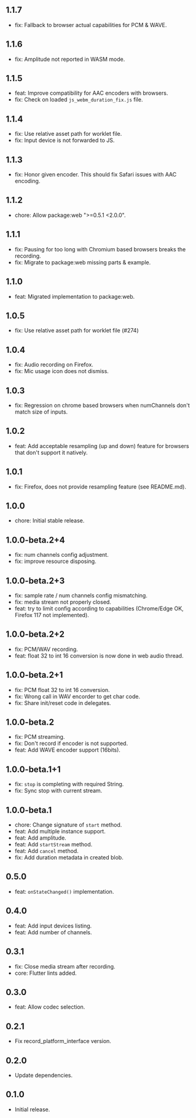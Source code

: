 ## 1.1.7
* fix: Fallback to browser actual capabilities for PCM & WAVE.

## 1.1.6
* fix: Amplitude not reported in WASM mode.

## 1.1.5
* feat: Improve compatibility for AAC encoders with browsers.
* fix: Check on loaded `js_webm_duration_fix.js` file.

## 1.1.4
* fix: Use relative asset path for worklet file.
* fix: Input device is not forwarded to JS.

## 1.1.3
* fix: Honor given encoder. This should fix Safari issues with AAC encoding.

## 1.1.2
* chore: Allow package:web ">=0.5.1 <2.0.0".

## 1.1.1
* fix: Pausing for too long with Chromium based browsers breaks the recording.
* fix: Migrate to package:web missing parts & example.

## 1.1.0
* feat: Migrated implementation to package:web.

## 1.0.5
* fix: Use relative asset path for worklet file (#274)

## 1.0.4
* fix: Audio recording on Firefox.
* fix: Mic usage icon does not dismiss.

## 1.0.3
* fix: Regression on chrome based browsers when numChannels don't match size of inputs.

## 1.0.2
* feat: Add acceptable resampling (up and down) feature for browsers that don't support it natively.

## 1.0.1
* fix: Firefox, does not provide resampling feature (see README.md).

## 1.0.0
* chore: Initial stable release.

## 1.0.0-beta.2+4
* fix: num channels config adjustment.
* fix: improve resource disposing.

## 1.0.0-beta.2+3
* fix: sample rate / num channels config mismatching.
* fix: media stream not properly closed.
* feat: try to limit config according to capabilities (Chrome/Edge OK, Firefox 117 not implemented).

## 1.0.0-beta.2+2
* fix: PCM/WAV recording.
* feat: float 32 to int 16 conversion is now done in web audio thread.

## 1.0.0-beta.2+1
* fix: PCM float 32 to int 16 conversion.
* fix: Wrong call in WAV encorder to get char code.
* fix: Share init/reset code in delegates.

## 1.0.0-beta.2
* fix: PCM streaming.
* fix: Don't record if encoder is not supported.
* feat: Add WAVE encoder support (16bits).

## 1.0.0-beta.1+1
* fix: `stop` is completing with required String.
* fix: Sync stop with current stream.

## 1.0.0-beta.1
* chore: Change signature of `start` method.
* feat: Add multiple instance support.
* feat: Add amplitude.
* feat: Add `startStream` method.
* feat: Add `cancel` method.
* fix: Add duration metadata in created blob.

## 0.5.0
- feat: `onStateChanged()` implementation.

## 0.4.0
- feat: Add input devices listing.
- feat: Add number of channels.

## 0.3.1
- fix: Close media stream after recording.
- core: Flutter lints added.

## 0.3.0
- feat: Allow codec selection.

## 0.2.1
- Fix record_platform_interface version.

## 0.2.0
- Update dependencies.

## 0.1.0
- Initial release.
